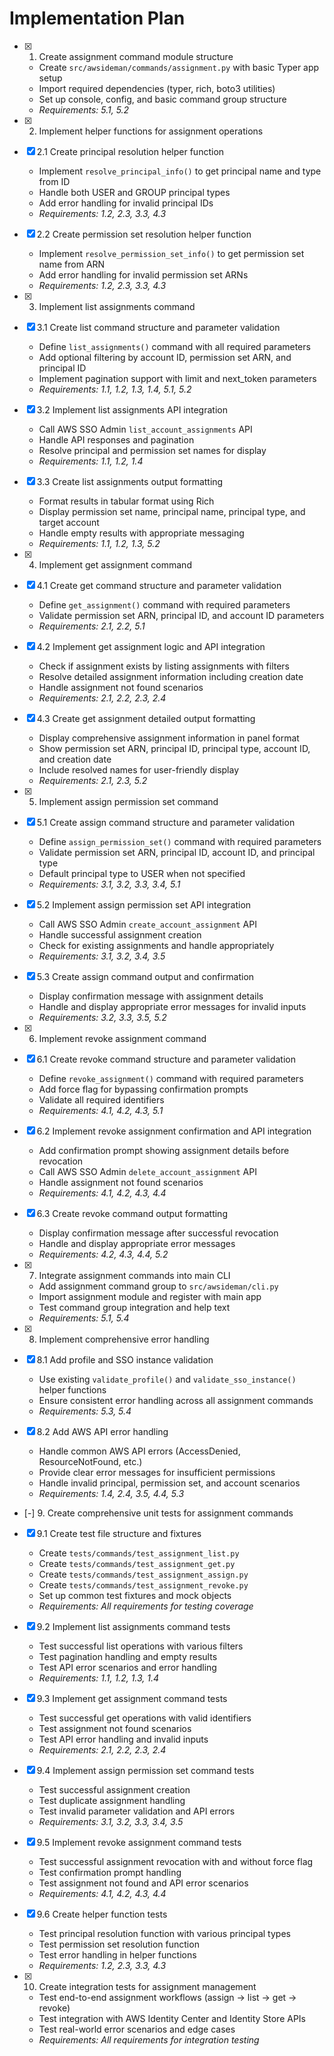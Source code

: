 # Implementation Plan

- [x] 1. Create assignment command module structure
  - Create `src/awsideman/commands/assignment.py` with basic Typer app setup
  - Import required dependencies (typer, rich, boto3 utilities)
  - Set up console, config, and basic command group structure
  - _Requirements: 5.1, 5.2_

- [x] 2. Implement helper functions for assignment operations
- [x] 2.1 Create principal resolution helper function
  - Implement `resolve_principal_info()` to get principal name and type from ID
  - Handle both USER and GROUP principal types
  - Add error handling for invalid principal IDs
  - _Requirements: 1.2, 2.3, 3.3, 4.3_

- [x] 2.2 Create permission set resolution helper function
  - Implement `resolve_permission_set_info()` to get permission set name from ARN
  - Add error handling for invalid permission set ARNs
  - _Requirements: 1.2, 2.3, 3.3, 4.3_

- [x] 3. Implement list assignments command
- [x] 3.1 Create list command structure and parameter validation
  - Define `list_assignments()` command with all required parameters
  - Add optional filtering by account ID, permission set ARN, and principal ID
  - Implement pagination support with limit and next_token parameters
  - _Requirements: 1.1, 1.2, 1.3, 1.4, 5.1, 5.2_

- [x] 3.2 Implement list assignments API integration
  - Call AWS SSO Admin `list_account_assignments` API
  - Handle API responses and pagination
  - Resolve principal and permission set names for display
  - _Requirements: 1.1, 1.2, 1.4_

- [x] 3.3 Create list assignments output formatting
  - Format results in tabular format using Rich
  - Display permission set name, principal name, principal type, and target account
  - Handle empty results with appropriate messaging
  - _Requirements: 1.1, 1.2, 1.3, 5.2_

- [x] 4. Implement get assignment command
- [x] 4.1 Create get command structure and parameter validation
  - Define `get_assignment()` command with required parameters
  - Validate permission set ARN, principal ID, and account ID parameters
  - _Requirements: 2.1, 2.2, 5.1_

- [x] 4.2 Implement get assignment logic and API integration
  - Check if assignment exists by listing assignments with filters
  - Resolve detailed assignment information including creation date
  - Handle assignment not found scenarios
  - _Requirements: 2.1, 2.2, 2.3, 2.4_

- [x] 4.3 Create get assignment detailed output formatting
  - Display comprehensive assignment information in panel format
  - Show permission set ARN, principal ID, principal type, account ID, and creation date
  - Include resolved names for user-friendly display
  - _Requirements: 2.1, 2.3, 5.2_

- [x] 5. Implement assign permission set command
- [x] 5.1 Create assign command structure and parameter validation
  - Define `assign_permission_set()` command with required parameters
  - Validate permission set ARN, principal ID, account ID, and principal type
  - Default principal type to USER when not specified
  - _Requirements: 3.1, 3.2, 3.3, 3.4, 5.1_

- [x] 5.2 Implement assign permission set API integration
  - Call AWS SSO Admin `create_account_assignment` API
  - Handle successful assignment creation
  - Check for existing assignments and handle appropriately
  - _Requirements: 3.1, 3.2, 3.4, 3.5_

- [x] 5.3 Create assign command output and confirmation
  - Display confirmation message with assignment details
  - Handle and display appropriate error messages for invalid inputs
  - _Requirements: 3.2, 3.3, 3.5, 5.2_

- [x] 6. Implement revoke assignment command
- [x] 6.1 Create revoke command structure and parameter validation
  - Define `revoke_assignment()` command with required parameters
  - Add force flag for bypassing confirmation prompts
  - Validate all required identifiers
  - _Requirements: 4.1, 4.2, 4.3, 5.1_

- [x] 6.2 Implement revoke assignment confirmation and API integration
  - Add confirmation prompt showing assignment details before revocation
  - Call AWS SSO Admin `delete_account_assignment` API
  - Handle assignment not found scenarios
  - _Requirements: 4.1, 4.2, 4.3, 4.4_

- [x] 6.3 Create revoke command output formatting
  - Display confirmation message after successful revocation
  - Handle and display appropriate error messages
  - _Requirements: 4.2, 4.3, 4.4, 5.2_

- [x] 7. Integrate assignment commands into main CLI
  - Add assignment command group to `src/awsideman/cli.py`
  - Import assignment module and register with main app
  - Test command group integration and help text
  - _Requirements: 5.1, 5.4_

- [x] 8. Implement comprehensive error handling
- [x] 8.1 Add profile and SSO instance validation
  - Use existing `validate_profile()` and `validate_sso_instance()` helper functions
  - Ensure consistent error handling across all assignment commands
  - _Requirements: 5.3, 5.4_

- [x] 8.2 Add AWS API error handling
  - Handle common AWS API errors (AccessDenied, ResourceNotFound, etc.)
  - Provide clear error messages for insufficient permissions
  - Handle invalid principal, permission set, and account scenarios
  - _Requirements: 1.4, 2.4, 3.5, 4.4, 5.3_

- [-] 9. Create comprehensive unit tests for assignment commands
- [x] 9.1 Create test file structure and fixtures
  - Create `tests/commands/test_assignment_list.py`
  - Create `tests/commands/test_assignment_get.py`
  - Create `tests/commands/test_assignment_assign.py`
  - Create `tests/commands/test_assignment_revoke.py`
  - Set up common test fixtures and mock objects
  - _Requirements: All requirements for testing coverage_

- [x] 9.2 Implement list assignments command tests
  - Test successful list operations with various filters
  - Test pagination handling and empty results
  - Test API error scenarios and error handling
  - _Requirements: 1.1, 1.2, 1.3, 1.4_

- [x] 9.3 Implement get assignment command tests
  - Test successful get operations with valid identifiers
  - Test assignment not found scenarios
  - Test API error handling and invalid inputs
  - _Requirements: 2.1, 2.2, 2.3, 2.4_

- [x] 9.4 Implement assign permission set command tests
  - Test successful assignment creation
  - Test duplicate assignment handling
  - Test invalid parameter validation and API errors
  - _Requirements: 3.1, 3.2, 3.3, 3.4, 3.5_

- [x] 9.5 Implement revoke assignment command tests
  - Test successful assignment revocation with and without force flag
  - Test confirmation prompt handling
  - Test assignment not found and API error scenarios
  - _Requirements: 4.1, 4.2, 4.3, 4.4_

- [x] 9.6 Create helper function tests
  - Test principal resolution function with various principal types
  - Test permission set resolution function
  - Test error handling in helper functions
  - _Requirements: 1.2, 2.3, 3.3, 4.3_

- [x] 10. Create integration tests for assignment management
  - Test end-to-end assignment workflows (assign -> list -> get -> revoke)
  - Test integration with AWS Identity Center and Identity Store APIs
  - Test real-world error scenarios and edge cases
  - _Requirements: All requirements for integration testing_
